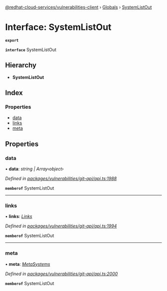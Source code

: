 [@redhat-cloud-services/vulnerabilities-client](../README.md) › [Globals](../globals.md) › [SystemListOut](systemlistout.md)

# Interface: SystemListOut

**`export`** 

**`interface`** SystemListOut

## Hierarchy

* **SystemListOut**

## Index

### Properties

* [data](systemlistout.md#data)
* [links](systemlistout.md#links)
* [meta](systemlistout.md#meta)

## Properties

###  data

• **data**: *string | Array‹object›*

*Defined in [packages/vulnerabilities/git-api/api.ts:1988](https://github.com/RedHatInsights/javascript-clients/blob/master/packages/vulnerabilities/git-api/api.ts#L1988)*

**`memberof`** SystemListOut

___

###  links

• **links**: *[Links](links.md)*

*Defined in [packages/vulnerabilities/git-api/api.ts:1994](https://github.com/RedHatInsights/javascript-clients/blob/master/packages/vulnerabilities/git-api/api.ts#L1994)*

**`memberof`** SystemListOut

___

###  meta

• **meta**: *[MetaSystems](metasystems.md)*

*Defined in [packages/vulnerabilities/git-api/api.ts:2000](https://github.com/RedHatInsights/javascript-clients/blob/master/packages/vulnerabilities/git-api/api.ts#L2000)*

**`memberof`** SystemListOut
